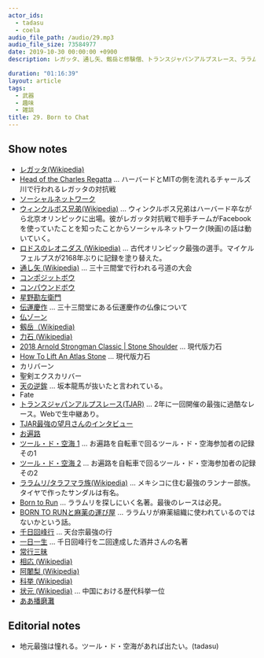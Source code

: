 ```yaml
---
actor_ids:
  - tadasu
  - coela
audio_file_path: /audio/29.mp3
audio_file_size: 73584977
date: 2019-10-30 00:00:00 +0900
description: レガッタ、通し矢、剱岳と修験僧、トランスジャパンアルプスレース、ララムリ、千日回峰行、ツール・ド・空海、科挙と状元、ああ播磨灘について話しました。

duration: "01:16:39"
layout: article
tags: 
  - 武器
  - 趣味
  - 雑談
title: 29. Born to Chat
---
```


## Show notes
- [レガッタ(Wikipedia)](https://ja.wikipedia.org/wiki/%E3%83%AC%E3%82%AC%E3%83%83%E3%82%BF)
- [Head of the Charles Regatta](https://www.hocr.org/) ... ハーバードとMITの側を流れるチャールズ川で行われるレガッタの対抗戦
- [ソーシャルネットワーク](https://www.amazon.co.jp/%E3%82%BD%E3%83%BC%E3%82%B7%E3%83%A3%E3%83%AB%E3%83%BB%E3%83%8D%E3%83%83%E3%83%88%E3%83%AF%E3%83%BC%E3%82%AF-DVD-%E3%82%B8%E3%82%A7%E3%82%B7%E3%83%BC%E3%83%BB%E3%82%A2%E3%82%A4%E3%82%BC%E3%83%B3%E3%83%90%E3%83%BC/dp/B005YWUMG6)
- [ウィンクルボス兄弟(Wikipedia)](https://en.wikipedia.org/wiki/Cameron_Winklevoss) ... ウィンクルボス兄弟はハーバード卒ながら北京オリンピックに出場。彼がレガッタ対抗戦で相手チームがFacebookを使っていたことを知ったことからソーシャルネットワーク(映画)の話は動いていく。
- [ロドスのレオニダス (Wikipedia)](https://ja.wikipedia.org/wiki/%E3%83%AD%E3%83%89%E3%82%B9%E3%81%AE%E3%83%AC%E3%82%AA%E3%83%8B%E3%83%80%E3%82%B9) ... 古代オリンピック最強の選手。マイケルフェルプスが2168年ぶりに記録を塗り替えた。
- [通し矢 (Wikipedia)](https://ja.wikipedia.org/wiki/%E9%80%9A%E3%81%97%E7%9F%A2) ... 三十三間堂で行われる弓道の大会
- [コンポジットボウ](https://www.amazon.co.jp/%E3%83%8E%E3%83%BC%E3%83%96%E3%83%A9%E3%83%B3%E3%83%89-WW-COMBOW01-%E3%82%B3%E3%83%B3%E3%83%9D%E3%82%B8%E3%83%83%E3%83%88%E3%83%9C%E3%82%A6-%E3%83%A2%E3%83%B3%E3%82%B4%E3%83%AB%E5%BC%93-%E3%83%9B%E3%83%AF%E3%82%A4%E3%83%88-%E3%80%90%E6%B2%96%E7%B8%84%E3%83%BB%E9%9B%A2%E5%B3%B6%E7%99%BA%E9%80%81%E4%B8%8D%E5%8F%AF%E3%80%91/dp/B01G2WFT5U)
- [コンパウンドボウ](https://ja.wikipedia.org/wiki/%E3%82%B3%E3%83%B3%E3%83%91%E3%82%A6%E3%83%B3%E3%83%89%E3%83%9C%E3%82%A6)
- [星野勘左衛門](http://soutairoku.com/01_soutai/06-5_ho/03-2_si/hosino_kanzaemon/hosino_kanzaemon.html)
- [伝運慶作](https://blogs.yahoo.co.jp/ohukurosan11/67301241.html) ... 三十三間堂にある伝運慶作の仏像について
- [仏ゾーン](https://www.amazon.co.jp/%E4%BB%8F%E3%82%BE%E3%83%BC%E3%83%B3-1-%E3%82%B8%E3%83%A3%E3%83%B3%E3%83%97%E3%83%BB%E3%82%B3%E3%83%9F%E3%83%83%E3%82%AF%E3%82%B9-%E6%AD%A6%E4%BA%95-%E5%AE%8F%E4%B9%8B/dp/4088723066)
- [剱岳（Wikipedia)](https://ja.wikipedia.org/wiki/%E5%89%B1%E5%B2%B3)
- [力石 (Wikipedia)](https://ja.wikipedia.org/wiki/%E5%8A%9B%E7%9F%B3)
- [2018 Arnold Strongman Classic | Stone Shoulder](https://www.youtube.com/watch?v=AC8sm9h8lGw) ... 現代版力石
- [How To Lift An Atlas Stone](https://www.youtube.com/watch?v=LZCm3mU2GhE) ... 現代版力石
- カリバーン
- 聖剣エクスカリバー
- [天の逆鉾](http://sazma.jp/2017/05/18/764/) ... 坂本龍馬が抜いたと言われている。
- Fate
- [トランスジャパンアルプスレース(TJAR)](http://www.tjar.jp/) ... 2年に一回開催の最強に過酷なレース。Webで生中継あり。
- [TJAR最強の望月さんのインタビュー](https://www.mtfuji.or.jp/thought/interview/vol50)
- [お遍路](https://shikoku-tourism.com/feature/henro/top)
- [ツール・ド・空海 1](kechigan.blog58.fc2.com) ... お遍路を自転車で回るツール・ド・空海参加者の記録 その1
- [ツール・ド・空海 2](https://eco-and-health.at.webry.info/201203/article_4.html) ... お遍路を自転車で回るツール・ド・空海参加者の記録 その2
- [ララムリ/タラフマラ族(Wikipedia)](https://ja.wikipedia.org/wiki/%E3%82%BF%E3%83%A9%E3%83%95%E3%83%9E%E3%83%A9%E6%97%8F) ... メキシコに住む最強のランナー部族。タイヤで作ったサンダルは有名。
- [Born to Run](https://www.amazon.co.jp/BORN-RUN-%E8%B5%B0%E3%82%8B%E3%81%9F%E3%82%81%E3%81%AB%E7%94%9F%E3%81%BE%E3%82%8C%E3%81%9F-%E3%82%A6%E3%83%AB%E3%83%88%E3%83%A9%E3%83%A9%E3%83%B3%E3%83%8A%E3%83%BCVS%E4%BA%BA%E9%A1%9E%E6%9C%80%E5%BC%B7%E3%81%AE%E2%80%9C%E8%B5%B0%E3%82%8B%E6%B0%91%E6%97%8F-%E3%82%AF%E3%83%AA%E3%82%B9%E3%83%88%E3%83%95%E3%82%A1%E3%83%BC%E3%83%BB%E3%83%9E%E3%82%AF%E3%83%89%E3%82%A5%E3%83%BC%E3%82%AC%E3%83%AB/dp/4140814144/) ... ララムリを探しにいく名著。最後のレースは必見。
- [BORN TO RUNと麻薬の運び屋](http://web.archive.org/web/20131016100217/http://the-world-is-yours.hatenablog.jp/entry/2013/10/14/234410) ... ララムリが麻薬組織に使われているのではないかという話。
- [千日回峰行](https://ja.wikipedia.org/wiki/%E5%8D%83%E6%97%A5%E5%9B%9E%E5%B3%B0%E8%A1%8C_(%E6%AF%94%E5%8F%A1%E5%B1%B1)) ... 天台宗最強の行
- [一日一生](https://www.amazon.co.jp/%E4%B8%80%E6%97%A5%E4%B8%80%E7%94%9F-%E6%9C%9D%E6%97%A5%E6%96%B0%E6%9B%B8-%E5%A4%A9%E5%8F%B0%E5%AE%97%E5%A4%A7%E9%98%BF%E9%97%8D%E6%A2%A8-%E9%85%92%E4%BA%95-%E9%9B%84%E5%93%89/dp/4022732385) ... 千日回峰行を二回達成した酒井さんの名著
- [常行三昧](https://kotobank.jp/word/%E5%B8%B8%E8%A1%8C%E4%B8%89%E6%98%A7-79019)
- [相応 (Wikipedia)](https://ja.wikipedia.org/wiki/%E7%9B%B8%E5%BF%9C_(%E5%83%A7))
- [阿闍梨 (Wikipedia)](https://ja.wikipedia.org/wiki/%E9%98%BF%E9%97%8D%E6%A2%A8)
- [科挙 (Wikipedia)](https://ja.wikipedia.org/wiki/%E7%A7%91%E6%8C%99)
- [状元 (Wikipedia)](https://ja.wikipedia.org/wiki/%E7%8A%B6%E5%85%83) ... 中国における歴代科挙一位
- [ああ播磨灘](https://www.amazon.co.jp/%E3%81%82%E3%81%82%E6%92%AD%E7%A3%A8%E7%81%98%EF%BC%88%EF%BC%91%EF%BC%89-%E3%83%A2%E3%83%BC%E3%83%8B%E3%83%B3%E3%82%B0%E3%82%B3%E3%83%9F%E3%83%83%E3%82%AF%E3%82%B9-%E3%81%95%E3%81%A0%E3%82%84%E3%81%99%E5%9C%AD-ebook/dp/B00A2MCM1Q)

## Editorial notes
- 地元最強は憧れる。ツール・ド・空海があれば出たい。(tadasu)
